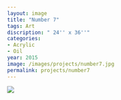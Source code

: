 ```yaml
---
layout: image
title: "Number 7"
tags: Art
discription: " 24'' x 36''"
categories:
- Acrylic
- Oil
year: 2015
image: /images/projects/number7.jpg
permalink: projects/number7
---
```


<img src="/images/projects/number7.jpg">
